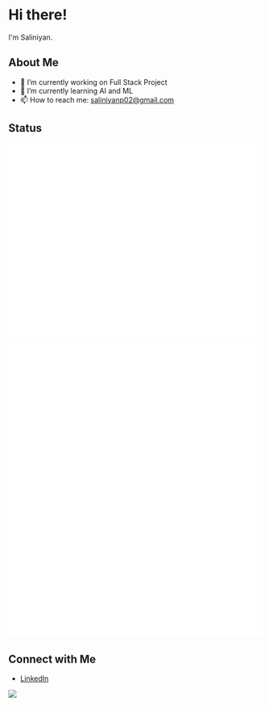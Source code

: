 # Hi there!

I'm Saliniyan.

## About Me

- 🔭 I’m currently working on Full Stack Project
- 🌱 I’m currently learning AI and ML
- 📫 How to reach me: saliniyanp02@gmail.com


## Status

<img src="/github-metrics.svg" alt="Metrics" >
<img src="/metrics.plugin.isocalendar.svg" alt="Calender" >

## Connect with Me

- [LinkedIn](https://www.linkedin.com/in/saliniyan-p)

![](https://komarev.com/ghpvc/?username=saliniyan&style=flat-square&color=blue&abbreviated=true)
